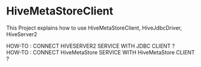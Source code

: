 # HiveMetaStoreClient
This Project explains how to use HiveMetaStoreClient, HiveJdbcDriver, HiveServer2                             

HOW-TO : CONNECT HIVESERVER2 SERVICE WITH JDBC CLIENT ?                                               
HOW-TO : CONNECT HiveMetaStore SERVICE WITH HiveMetaStore CLIENT ?                                      
